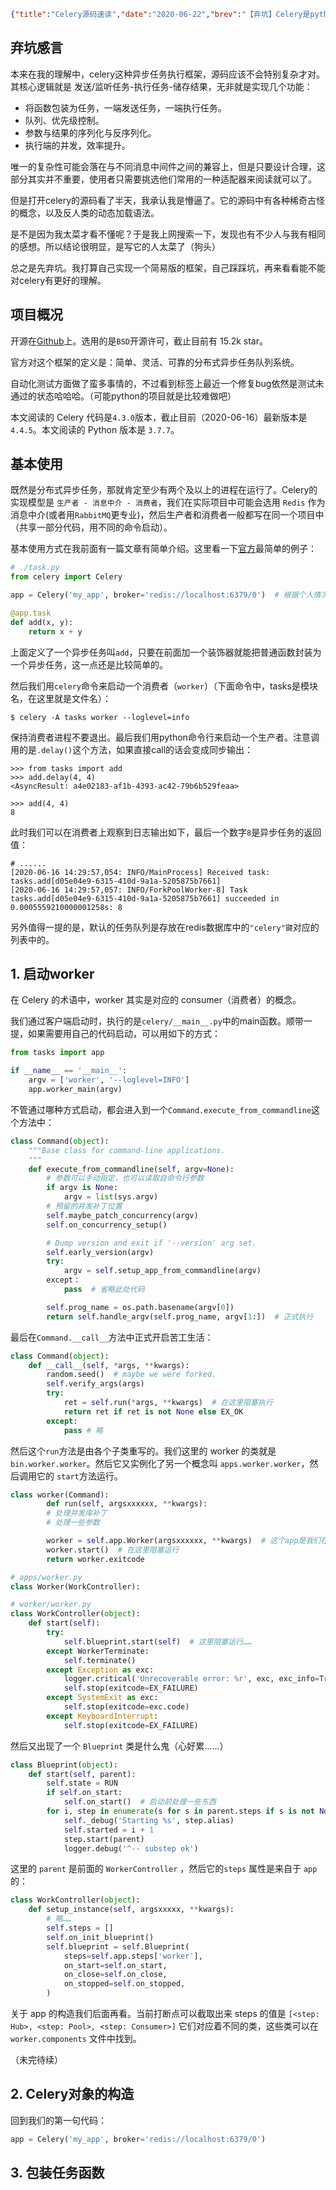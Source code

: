 ```json lw-blog-meta
{"title":"Celery源码速读","date":"2020-06-22","brev":"【弃坑】Celery是python世界中最主流的异步任务框架。","tags":["Python","源码","坑"]}
```



## 弃坑感言

本来在我的理解中，celery这种异步任务执行框架，源码应该不会特别复杂才对。其核心逻辑就是 发送/监听任务-执行任务-储存结果，无非就是实现几个功能：

- 将函数包装为任务，一端发送任务，一端执行任务。
- 队列、优先级控制。
- 参数与结果的序列化与反序列化。
- 执行端的并发，效率提升。

唯一的复杂性可能会落在与不同消息中间件之间的兼容上，但是只要设计合理，这部分其实并不重要，使用者只需要挑选他们常用的一种适配器来阅读就可以了。

但是打开celery的源码看了半天，我承认我是懵逼了。它的源码中有各种稀奇古怪的概念，以及反人类的动态加载语法。

是不是因为我太菜才看不懂呢？于是我上网搜索一下，发现也有不少人与我有相同的感想。所以结论很明显，是写它的人太菜了（狗头）

总之是先弃坑。我打算自己实现一个简易版的框架，自己踩踩坑，再来看看能不能对celery有更好的理解。

## 项目概况

开源在[Github](https://github.com/celery/celery)上。选用的是`BSD`开源许可，截止目前有 15.2k star。

官方对这个框架的定义是：简单、灵活、可靠的分布式异步任务队列系统。

自动化测试方面做了蛮多事情的，不过看到标签上最近一个修复bug依然是测试未通过的状态哈哈哈。（可能python的项目就是比较难做吧）

本文阅读的 Celery 代码是`4.3.0`版本，截止目前（2020-06-16）最新版本是`4.4.5`。本文阅读的 Python 版本是 `3.7.7`。

## 基本使用

既然是分布式异步任务，那就肯定至少有两个及以上的进程在运行了。Celery的实现模型是 `生产者 - 消息中介 - 消费者`，我们在实际项目中可能会选用 `Redis` 作为消息中介(或者用`RabbitMQ`更专业)，然后生产者和消费者一般都写在同一个项目中（共享一部分代码，用不同的命令启动）。

基本使用方式在我前面有一篇文章有简单介绍。这里看一下[官方](https://docs.celeryproject.org/en/latest/getting-started/first-steps-with-celery.html)最简单的例子：

```python
# ./task.py
from celery import Celery

app = Celery('my_app', broker='redis://localhost:6379/0')  # 根据个人情况修改

@app.task
def add(x, y):
    return x + y
```

上面定义了一个异步任务叫`add`，只要在前面加一个装饰器就能把普通函数封装为一个异步任务，这一点还是比较简单的。

然后我们用`celery`命令来启动一个消费者（`worker`）（下面命令中，tasks是模块名，在这里就是文件名）：

```shell
$ celery -A tasks worker --loglevel=info
```

保持消费者进程不要退出。最后我们用python命令行来启动一个生产者。注意调用的是`.delay()`这个方法，如果直接call的话会变成同步输出：

```text
>>> from tasks import add
>>> add.delay(4, 4)
<AsyncResult: a4e02183-af1b-4393-ac42-79b6b529feaa>

>>> add(4, 4)
8
```

此时我们可以在消费者上观察到日志输出如下，最后一个数字`8`是异步任务的返回值：

```
# ......
[2020-06-16 14:29:57,054: INFO/MainProcess] Received task: tasks.add[d05e04e9-6315-410d-9a1a-5205875b7661]  
[2020-06-16 14:29:57,057: INFO/ForkPoolWorker-8] Task tasks.add[d05e04e9-6315-410d-9a1a-5205875b7661] succeeded in 0.0005559210000001258s: 8
```

另外值得一提的是，默认的任务队列是存放在redis数据库中的`"celery"键`对应的列表中的。

## 1. 启动worker

在 Celery 的术语中，worker 其实是对应的 consumer（消费者）的概念。

我们通过客户端启动时，执行的是`celery/__main__.py`中的main函数。顺带一提，如果需要用自己的代码启动，可以用如下的方式：

```python
from tasks import app

if __name__ == '__main__':
    argv = ['worker', '--loglevel=INFO']
    app.worker_main(argv)
```

不管通过哪种方式启动，都会进入到一个`Command.execute_from_commandline`这个方法中：

```python
class Command(object):
    """Base class for command-line applications.
    """
    def execute_from_commandline(self, argv=None):
        # 参数可以手动指定，也可以读取自命令行参数
        if argv is None:
            argv = list(sys.argv)
        # 预留的并发补丁位置
        self.maybe_patch_concurrency(argv)
        self.on_concurrency_setup()

        # Dump version and exit if '--version' arg set.
        self.early_version(argv)
        try:
            argv = self.setup_app_from_commandline(argv)
        except：
            pass  # 省略此处代码

        self.prog_name = os.path.basename(argv[0])
        return self.handle_argv(self.prog_name, argv[1:])  # 正式执行
```

最后在`Command.__call__`方法中正式开启苦工生活：

```python
class Command(object):
    def __call__(self, *args, **kwargs):
        random.seed()  # maybe we were forked.
        self.verify_args(args)
        try:
            ret = self.run(*args, **kwargs)  # 在这里阻塞执行
            return ret if ret is not None else EX_OK
        except:
            pass # 略
```

然后这个`run`方法是由各个子类重写的。我们这里的 worker 的类就是 `bin.worker.worker`。然后它又实例化了另一个概念叫 `apps.worker.worker`，然后调用它的 `start`方法运行。

```python
class worker(Command):
        def run(self, argsxxxxxx, **kwargs):
        # 处理并发库补丁
        # 处理一些参数

        worker = self.app.Worker(argsxxxxxx, **kwargs)  # 这个app是我们在代码中实例化的Celery对象
        worker.start()  # 在这里阻塞运行
        return worker.exitcode
```

```python
# apps/worker.py
class Worker(WorkController):
```

```python
# worker/worker.py 
class WorkController(object):
    def start(self):
        try:
            self.blueprint.start(self)  # 这里阻塞运行……
        except WorkerTerminate:
            self.terminate()
        except Exception as exc:
            logger.critical('Unrecoverable error: %r', exc, exc_info=True)
            self.stop(exitcode=EX_FAILURE)
        except SystemExit as exc:
            self.stop(exitcode=exc.code)
        except KeyboardInterrupt:
            self.stop(exitcode=EX_FAILURE)
```

然后又出现了一个  `Blueprint` 类是什么鬼（心好累……）

```python
class Blueprint(object):
    def start(self, parent):
        self.state = RUN
        if self.on_start:
            self.on_start()  # 启动前处理一些东西
        for i, step in enumerate(s for s in parent.steps if s is not None):  # 循环运行……
            self._debug('Starting %s', step.alias)
            self.started = i + 1
            step.start(parent)
            logger.debug('^-- substep ok')
```

这里的 `parent` 是前面的 `WorkerController` ，然后它的`steps` 属性是来自于 `app`的：

```python
class WorkController(object):
    def setup_instance(self, argsxxxxx, **kwargs):
        # 略……
        self.steps = []
        self.on_init_blueprint()
        self.blueprint = self.Blueprint(
            steps=self.app.steps['worker'],
            on_start=self.on_start,
            on_close=self.on_close,
            on_stopped=self.on_stopped,
        )
```

关于 app 的构造我们后面再看。当前打断点可以截取出来 steps 的值是 `[<step: Hub>, <step: Pool>, <step: Consumer>]` 它们对应着不同的类，这些类可以在 `worker.components` 文件中找到。

（未完待续）

## 2. Celery对象的构造

回到我们的第一句代码：

```python
app = Celery('my_app', broker='redis://localhost:6379/0')
```

## 3. 包装任务函数

